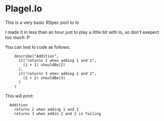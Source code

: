 Plagel.Io
============================

This is a very basic RSpec port to Io

I made it in less than an hour just to play a little bit with Io, so don't exepect too much :P

You can test Io code as follows:

        describe("Addition",
          it("returns 2 when adding 1 and 1",
            (1 + 1) shouldBe(2)
          ),
          it("returns 3 when adding 2 and 2",
            (2 + 2) shouldBe(3)
          )
        )

This will print:

      Addition
        returns 2 when adding 1 and 1
        returns 3 when addin 2 and 2 is failing
